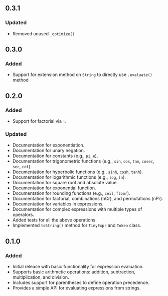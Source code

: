 ## 0.3.1

### Updated

- Removed unused `_optimize()`

## 0.3.0

### Added

- Support for extension method on `String` to directly use `.evaluate()` method

## 0.2.0

### Added

- Support for factorial via `!`.

### Updated

- Documentation for exponentiation.
- Documentation for unary negation.
- Documentation for constants (e.g., `pi`, `e`).
- Documentation for trigonometric functions (e.g., `sin`, `cos`, `tan`, `cosec`, `sec`, `cot`).
- Documentation for hyperbolic functions (e.g., `sinh`, `cosh`, `tanh`).
- Documentation for logarithmic functions (e.g., `log`, `ln`).
- Documentation for square root and absolute value.
- Documentation for exponential function.
- Documentation for rounding functions (e.g., `ceil`, `floor`).
- Documentation for factorial, combinations (nCr), and permutations (nPr).
- Documentation for variables in expressions.
- Documentation for complex expressions with multiple types of operators.
- Added tests for all the above operations.
- Implemented `toString()` method for `TinyExpr` and `Token` class.

## 0.1.0

### Added

- Initial release with basic functionality for expression evaluation.
- Supports basic arithmetic operations: addition, subtraction, multiplication, and division.
- Includes support for parentheses to define operation precedence.
- Provides a simple API for evaluating expressions from strings.
